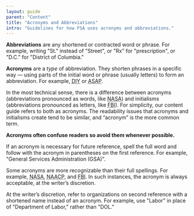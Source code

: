 ```yaml
---
layout: guide
parent: "Content"
title: "Acronyms and Abbreviations"
intro: "Guidelines for how FSA uses acronyms and abbreviations."
---
```


**Abbreviations** are any shortened or contracted word or phrase. For example, writing "St." instead of "Street", or "Rx" for "prescription", or "D.C." for "District of Columbia."

**Acronyms** are a *type* of abbreviation. They shorten phrases in a specific way — using parts of the initial word or phrase (usually letters) to form an abbreviation. For example, <abbr title="Do it yourself">DIY</abbr> or <abbr title="As soon as possible">ASAP</abbr>.

In the most technical sense, there is a difference between acronyms (abbreviations pronounced as words, like <abbr title="National Aeronautics and Space Administration">NASA</abbr>) and initialisms (abbreviations pronounced as letters, like <abbr title="Federal Bureau of Investigation">FBI</abbr>). For simplicity, our content guide refers to both as acronyms. The readability issues that acronyms and initialisms create tend to be similar, and “acronym” is the more common term.

**Acronyms often confuse readers so avoid them whenever possible.**

If an acronym is necessary for future reference, spell the full word and follow with the acronym in parentheses on the first reference. For example, "General Services Administration (GSA)".

Some acronyms are more recognizable than their full spellings. For example, <abbr title="National Aeronautics and Space Administration">NASA</abbr>, <abbr title="National Association for the Advancement of Colored People">NAACP</abbr>, and <abbr title="Federal Bureau of Investigation">FBI</abbr>. In such instances, the acronym is always acceptable, at the writer’s discretion.

At the writer’s discretion, refer to organizations on second reference with a shortened name instead of an acronym. For example, use "Labor" in place of "Department of Labor," rather than "DOL."
